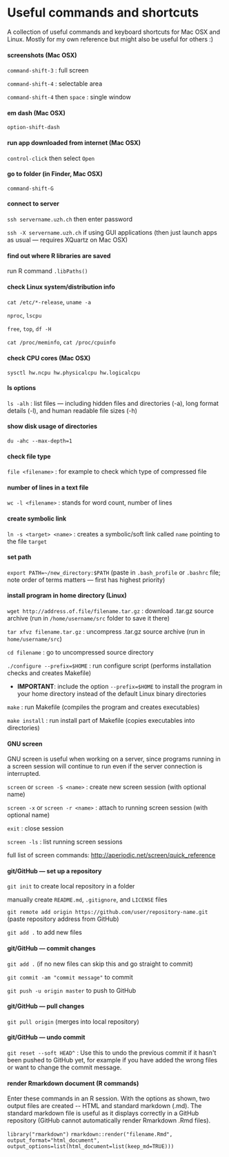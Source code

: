 Useful commands and shortcuts
=============================

A collection of useful commands and keyboard shortcuts for Mac OSX and Linux. Mostly for my own reference but might also be useful for others :)


#### screenshots (Mac OSX)

`command-shift-3` : full screen

`command-shift-4` : selectable area

`command-shift-4` then `space` : single window


#### em dash (Mac OSX)

`option-shift-dash`


#### run app downloaded from internet (Mac OSX)

`control-click` then select `Open`


#### go to folder (in Finder, Mac OSX)

`command-shift-G`


#### connect to server

`ssh servername.uzh.ch` then enter password

`ssh -X servername.uzh.ch` if using GUI applications (then just launch apps as usual — requires XQuartz on Mac OSX)


#### find out where R libraries are saved

run R command `.libPaths()`


#### check Linux system/distribution info

`cat /etc/*-release`, `uname -a`

`nproc`, `lscpu`

`free`, `top`, `df -H`

`cat /proc/meminfo`, `cat /proc/cpuinfo`


#### check CPU cores (Mac OSX)

`sysctl hw.ncpu hw.physicalcpu hw.logicalcpu`


#### ls options

`ls -alh` : list files — including hidden files and directories (-a), long format details (-l), and human readable file sizes (-h)


#### show disk usage of directories

`du -ahc --max-depth=1`


#### check file type

`file <filename>` : for example to check which type of compressed file


#### number of lines in a text file

`wc -l <filename>` : stands for word count, number of lines


#### create symbolic link

`ln -s <target> <name>` : creates a symbolic/soft link called `name` pointing to the file `target`


#### set path

`export PATH=~/new_directory:$PATH` (paste in `.bash_profile` or `.bashrc` file; note order of terms matters — first has highest priority)


#### install program in home directory (Linux)

`wget http://address.of.file/filename.tar.gz` : download .tar.gz source archive (run in `/home/username/src` folder to save it there)

`tar xfvz filename.tar.gz` : uncompress .tar.gz source archive (run in `home/username/src`)

`cd filename` : go to uncompressed source directory

`./configure --prefix=$HOME` : run configure script (performs installation checks and creates Makefile)

* **IMPORTANT**: include the option `--prefix=$HOME` to install the program in your home directory instead of the default Linux binary directories

`make` : run Makefile (compiles the program and creates executables)

`make install` : run install part of Makefile (copies executables into directories)


#### GNU screen

GNU screen is useful when working on a server, since programs running in a screen session will continue to run even if the server connection is interrupted.

`screen` or `screen -S <name>` : create new screen session (with optional name)

`screen -x` or `screen -r <name>` : attach to running screen session (with optional name)

`exit` : close session

`screen -ls` : list running screen sessions

full list of screen commands: http://aperiodic.net/screen/quick_reference


#### git/GitHub — set up a repository

`git init` to create local repository in a folder

manually create `README.md`, `.gitignore`, and `LICENSE` files

`git remote add origin https://github.com/user/repository-name.git` (paste repository address from GitHub)

`git add .` to add new files


#### git/GitHub — commit changes

`git add .` (if no new files can skip this and go straight to commit)

`git commit -am "commit message"` to commit

`git push -u origin master` to push to GitHub


#### git/GitHub — pull changes

`git pull origin` (merges into local repository)


#### git/GitHub — undo commit

`git reset --soft HEAD^` : Use this to undo the previous commit if it hasn't been pushed to GitHub yet, for example if you have added the wrong files or want to change the commit message.


#### render Rmarkdown document (R commands)

Enter these commands in an R session. With the options as shown, two output files are created -- HTML and standard markdown (.md). The standard markdown file is useful as it displays correctly in a GitHub repository (GitHub cannot automatically render Rmarkdown .Rmd files).

`library("rmarkdown")`
`rmarkdown::render("filename.Rmd", output_format="html_document", output_options=list(html_document=list(keep_md=TRUE)))`

